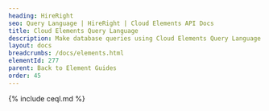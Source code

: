 ```yaml
---
heading: HireRight
seo: Query Language | HireRight | Cloud Elements API Docs
title: Cloud Elements Query Language
description: Make database queries using Cloud Elements Query Language.
layout: docs
breadcrumbs: /docs/elements.html
elementId: 277
parent: Back to Element Guides
order: 45
---
```


{% include ceql.md %}
